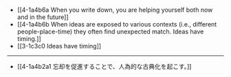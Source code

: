 - [[4-1a4b6a When you write down, you are helping yourself both now and in the future]]
- [[4-1a4b6b When ideas are exposed to various contexts (i.e., different people-place-time) they often find unexpected match. Ideas have timing.]]
- [[3-1c3c0 Ideas have timing]]
---
- [[4-1a4b2a1 忘却を促進することで、人為的な古典化を起こす。]]
